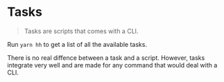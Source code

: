 # Tasks

> Tasks are scripts that comes with a CLI.

Run `yarn hh` to get a list of all the available tasks.

There is no real diffence between a task and a script. However, tasks integrate very well and are made for any command that would deal with a CLI.

